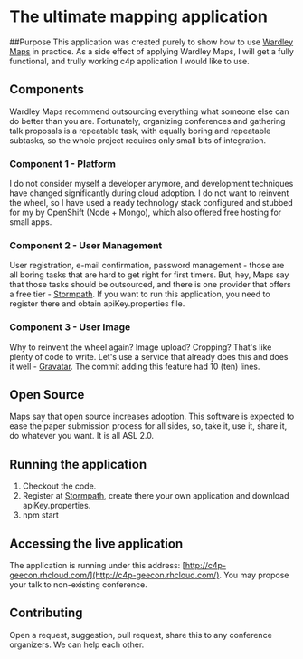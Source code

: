 The ultimate mapping application
================================

##Purpose
This application was created purely to show how to use [Wardley Maps](wardleymaps.com) in practice. As a side effect of applying Wardley Maps, I will get a fully functional, and trully working c4p application I would like to use.

## Components
Wardley Maps recommend outsourcing everything what someone else can do better than you are. Fortunately, organizing conferences and gathering talk proposals is a repeatable task, with equally boring and repeatable subtasks, so the whole project requires only small bits of integration.

### Component 1 - Platform
I do not consider myself a developer anymore, and development techniques have changed significantly during cloud adoption. I do not want to reinvent the wheel, so I have used a ready technology stack configured and stubbed for my by OpenShift (Node + Mongo), which also offered free hosting for small apps.

### Component 2 - User Management
User registration, e-mail confirmation, password management - those are all boring tasks that are hard to get right for first timers. But, hey, Maps say that those tasks should be outsourced, and there is one provider that offers a free tier - [Stormpath](stormpath.com). If you want to run this application, you need to register there and obtain apiKey.properties file. 

### Component 3 - User Image
Why to reinvent the wheel again? Image upload? Cropping? That's like plenty of code to write. Let's use a service that already does this and does it well - [Gravatar](https://en.gravatar.com). The commit adding this feature had 10 (ten) lines.

## Open Source
Maps say that open source increases adoption. This software is expected to ease the paper submission process for all sides, so, take it, use it, share it, do whatever you want. It is all ASL 2.0.

## Running the application
1. Checkout the code.
2. Register at [Stormpath](stormpath.com), create there your own application and download apiKey.properties.
3. npm start

## Accessing the live application
The application is running under this address: [http://c4p-geecon.rhcloud.com/](http://c4p-geecon.rhcloud.com/). You may propose your talk to non-existing conference.

## Contributing
Open a request, suggestion, pull request, share this to any conference organizers. We can help each other.

